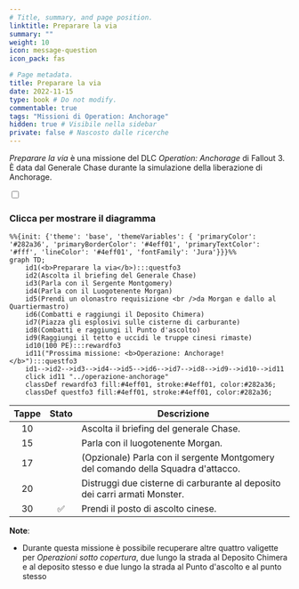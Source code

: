 ```yaml
---
# Title, summary, and page position.
linktitle: Preparare la via
summary: ""
weight: 10
icon: message-question
icon_pack: fas

# Page metadata.
title: Preparare la via
date: 2022-11-15
type: book # Do not modify.
commentable: true
tags: "Missioni di Operation: Anchorage"
hidden: true # Visibile nella sidebar
private: false # Nascosto dalle ricerche
---
```


<div class="fo3">

*Preparare la via* è una missione del DLC *Operation: Anchorage* di Fallout 3. È data dal Generale Chase durante la simulazione della liberazione di Anchorage.



<section class="chart-collapse">
<input type="checkbox" name="collapse2" id="handle2">
<h3 class="handle">
<label for="handle2">Clicca per mostrare il diagramma</label>
</h3>
<div class="content">

```mermaid
%%{init: {'theme': 'base', 'themeVariables': { 'primaryColor': '#282a36', 'primaryBorderColor': '#4eff01', 'primaryTextColor': '#fff', 'lineColor': '#4eff01', 'fontFamily': 'Jura'}}}%%
graph TD;
    id1(<b>Preparare la via</b>):::questfo3
    id2(Ascolta il briefing del Generale Chase)
    id3(Parla con il Sergente Montgomery)
    id4(Parla con il Luogotenente Morgan)
    id5(Prendi un olonastro requisizione <br />da Morgan e dallo al Quartiermastro)
    id6(Combatti e raggiungi il Deposito Chimera)
    id7(Piazza gli esplosivi sulle cisterne di carburante) 
    id8(Combatti e raggiungi il Punto d'ascolto)
    id9(Raggiungi il tetto e uccidi le truppe cinesi rimaste)
    id10(100 PE):::rewardfo3
    id11("Prossima missione: <b>Operazione: Anchorage!</b>"):::questfo3
    id1-->id2-->id3-->id4-->id5-->id6-->id7-->id8-->id9-->id10-->id11
    click id11 "../operazione-anchorage"
    classDef rewardfo3 fill:#4eff01, stroke:#4eff01, color:#282a36;
    classDef questfo3 fill:#4eff01, stroke:#4eff01, color:#282a36;
```

</div>
</section>

| Tappe |       Stato        | Descrizione |
| :---: | :----------------: | ----------- |
|   10    |                    |  Ascolta il briefing del generale Chase.           |
|  15     |                    |  Parla con il luogotenente Morgan.           |
|  17     |                    | (Opzionale) Parla con il sergente Montgomery del comando della Squadra d'attacco.            |
|  20     |                    |  Distruggi due cisterne di carburante al deposito dei carri armati Monster.           |
|  30     | :white_check_mark: |  Prendi il posto di ascolto cinese.           |




**Note**:
- Durante questa missione è possibile recuperare altre quattro valigette per *Operazioni sotto copertura*, due lungo la strada al Deposito Chimera e al deposito stesso e due lungo la strada al Punto d'ascolto e al punto stesso



</div>
